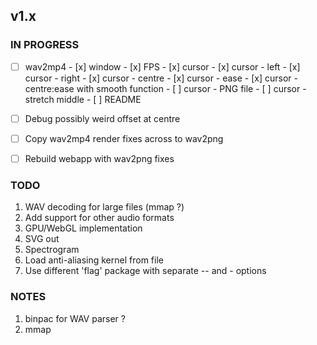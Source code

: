 ## v1.x

### IN PROGRESS

- [ ] wav2mp4
      - [x] window
      - [x] FPS
      - [x] cursor
      - [x] cursor - left
      - [x] cursor - right
      - [x] cursor - centre
      - [x] cursor - ease
      - [x] cursor - centre:ease with smooth function
      - [ ] cursor - PNG file
      - [ ] cursor - stretch middle
      - [ ] README

- [ ] Debug possibly weird offset at centre
- [ ] Copy wav2mp4 render fixes across to wav2png
- [ ] Rebuild webapp with wav2png fixes

### TODO

1. WAV decoding for large files (mmap ?)
2. Add support for other audio formats
3. GPU/WebGL implementation
4. SVG out
5. Spectrogram
6. Load anti-aliasing kernel from file
7. Use different 'flag' package with separate -- and - options

### NOTES

1. binpac for WAV parser ?
2. mmap
